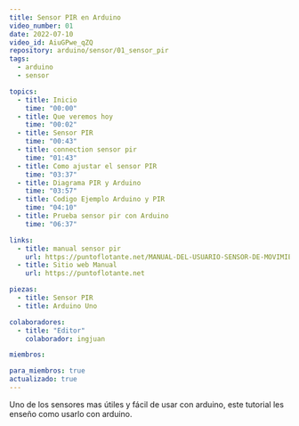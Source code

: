 ```yaml
---
title: Sensor PIR en Arduino
video_number: 01
date: 2022-07-10
video_id: AiuGPwe_qZQ
repository: arduino/sensor/01_sensor_pir
tags:
  - arduino
  - sensor

topics:
  - title: Inicio
    time: "00:00"
  - title: Que veremos hoy
    time: "00:02"
  - title: Sensor PIR
    time: "00:43"
  - title: connection sensor pir
    time: "01:43"
  - title: Como ajustar el sensor PIR
    time: "03:37"
  - title: Diagrama PIR y Arduino
    time: "03:57"
  - title: Codigo Ejemplo Arduino y PIR
    time: "04:10"
  - title: Prueba sensor pir con Arduino
    time: "06:37"

links:
  - title: manual sensor pir
    url: https://puntoflotante.net/MANUAL-DEL-USUARIO-SENSOR-DE-MOVIMIENTO-PIR-HC-SR501.pdf
  - title: Sitio web Manual
    url: https://puntoflotante.net

piezas:
  - title: Sensor PIR
  - title: Arduino Uno

colaboradores:
  - title: "Editor"
    colaborador: ingjuan

miembros:

para_miembros: true
actualizado: true
---
```


Uno de los sensores mas útiles y fácil de usar con arduino, este tutorial les enseño como usarlo con arduino.
